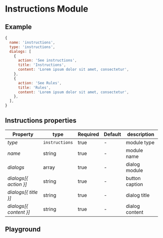 
# Instructions Module

## Example
```jsx
{
  name: 'instructions',
  type: 'instructions',
  dialogs: [
    {
      action: 'See instructions',
      title: 'Instructions',
      content: 'Lorem ipsum dolor sit amet, consectetur',
    },
    {
      action: 'See Rules',
      title: 'Rules',
      content: 'Lorem ipsum dolor sit amet, consectetur',
    },
  ],
}
```

## Instructions properties

| Property     | type           | Required | Default | description |
| ------------ | -------------- | -------- | ------- | ----------- |
| *type*       | `instructions` | true     | -       | module type |
| *name*       | string         | true     | -       | module name |
| *dialogs*    | array          | true     | -       | dialog module |
| *dialogs[{ action }]*| string          | true     | -       | button caption |
| *dialogs[{ title }]*| string          | true     | -       | dialog title |
| *dialogs[{ content }]*| string          | true     | -       | dialog content |

## Playground
